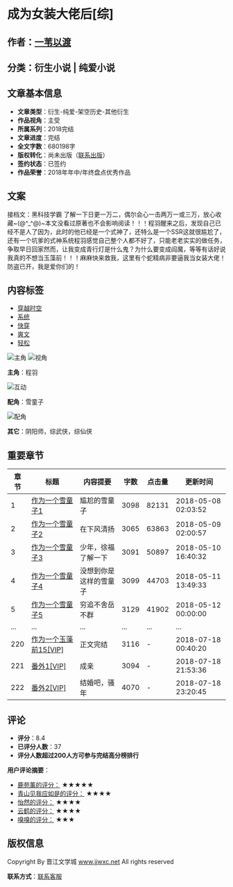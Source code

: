 # 成为女装大佬后\[综\]

## 作者：[一苇以渡](http://www.jjwxc.net/oneauthor.php?authorid=1734920)

## 分类：衍生小说 | 纯爱小说

## 文章基本信息

- **文章类型**：衍生-纯爱-架空历史-其他衍生
- **作品视角**：主受
- **所属系列**：2018完结
- **文章进度**：完结
- **全文字数**：680198字
- **版权转化**：尚未出版（[联系出版](//www.jjwxc.net/aboutus/#fragment-29)）
- **签约状态**：已签约
- **作品荣誉**：2018年年中/年终盘点优秀作品

## 文案

接档文：黑科技学霸 了解一下日更一万二，偶尔会心一击两万一或三万，放心收藏~(@^\_^@)~本文没看过原著也不会影响阅读！！！程羽醒来之后，发现自己已经不是人了因为，此时的他已经是一个式神了，还特么是一个SSR这就很尴尬了，还有一个坑爹的式神系统程羽感觉自己整个人都不好了，只能老老实实的做任务，争取早日回家然而，让我变成青行灯是什么鬼？为什么要变成阎魔，等等有话好说我真的不想当玉藻前！！！麻麻快来救我，这里有个蛇精病非要逼我当女装大佬！防盗已开，我是爱你们的！

## 内容标签

- [穿越时空](//www.jjwxc.net/bookbase.php?bq=60)
- [系统](//www.jjwxc.net/bookbase.php?bq=122)
- [快穿](//www.jjwxc.net/bookbase.php?bq=125)
- [爽文](//www.jjwxc.net/bookbase.php?bq=137)
- [轻松](//www.jjwxc.net/bookbase.php?bq=262)

![主角](//static.jjwxc.net/images/basic/main_role.png) ![视角](//static.jjwxc.net/images/basic/main_view.png)

**主角**：程羽

![互动](//static.jjwxc.net/images/basic/relation_right_to_left.png?ver=240613)

**配角**：雪童子

![配角](//static.jjwxc.net/images/basic/costar.png)

**其它**：阴阳师，综武侠，综仙侠

## 重要章节

| 章节 | 标题 | 内容提要 | 字数 | 点击量 | 更新时间 |
|------|------|----------|------|-------|---------|
| 1 | [作为一个雪童子1](http://www.jjwxc.net/onebook.php?novelid=3580390&chapterid=1) | 尴尬的雪童子 | 3098 | 82131 | 2018-05-08 02:03:52 |
| 2 | [作为一个雪童子2](http://www.jjwxc.net/onebook.php?novelid=3580390&chapterid=2) | 在下风清扬 | 3065 | 63863 | 2018-05-09 02:00:57 |
| 3 | [作为一个雪童子3](http://www.jjwxc.net/onebook.php?novelid=3580390&chapterid=3) | 少年，徐福了解一下 | 3091 | 50897 | 2018-05-10 16:40:32 |
| 4 | [作为一个雪童子4](http://www.jjwxc.net/onebook.php?novelid=3580390&chapterid=4) | 没想到你是这样的雪童子 | 3099 | 44703 | 2018-05-11 13:49:33 |
| 5 | [作为一个雪童子5](http://www.jjwxc.net/onebook.php?novelid=3580390&chapterid=5) | 穷追不舍岳不群 | 3129 | 41902 | 2018-05-12 00:00:00 |
| ... | ... | ... | ... | ... | ... |
| 220 | [作为一个玉藻前15\[VIP\]](http://www.jjwxc.net/onebook.php?novelid=3580390&chapterid=220) | 正文完结 | 3116 | - | 2018-07-18 00:40:20 |
| 221 | [番外1\[VIP\]](http://www.jjwxc.net/onebook.php?novelid=3580390&chapterid=221) | 成亲 | 3094 | - | 2018-07-18 21:53:36 |
| 222 | [番外2\[VIP\]](http://www.jjwxc.net/onebook.php?novelid=3580390&chapterid=222) | 结婚吧，骚年 | 4070 | - | 2018-07-18 23:20:45 |

## 评论

- **评分**：8.4
- **已评分人数**：37
- **评分人数超过200人方可参与完结高分榜排行**

**用户评论摘要**：

- [鹿苑薰的评分：](/onereader.php?readerid=24508768#novelreview) ★★★★★
- [青山见我应如是的评分：](/onereader.php?readerid=26016723#novelreview) ★★★★
- [怡然的评分：](/onereader.php?readerid=13565828#novelreview) ★★★★
- [云鹤的评分：](/onereader.php?readerid=20018521#novelreview) ★★★★
- [嗅嗅的评分：](/onereader.php?readerid=22819625#novelreview) ★★★

## 版权信息

Copyright By 晋江文学城 www.jjwxc.net All rights reserved

**联系方式**：[联系客服](http://help.jjwxc.net/user/contact)
<!-- tcd_original_link http://www.jjwxc.net/onebook.php?novelid=3580390 -->
